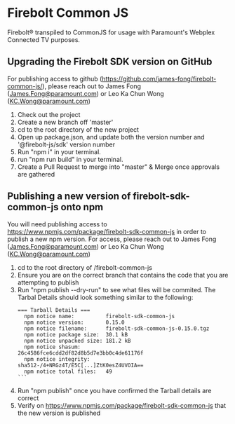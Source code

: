 # Firebolt Common JS

Firebolt® transpiled to CommonJS for usage with Paramount's Webplex Connected TV purposes.

## Upgrading the Firebolt SDK version on GitHub
For publishing access to github (https://github.com/james-fong/firebolt-common-js/), please reach out to James Fong (James.Fong@paramount.com) or Leo Ka Chun Wong (KC.Wong@paramount.com)

1. Check out the project
2. Create a new branch off 'master'
3. cd to the root directory of the new project
4. Open up package.json, and update both the version number and '@firebolt-js/sdk' version number
5. Run "npm i" in your terminal. 
6. run "npm run build" in your terminal.
7. Create a Pull Request to merge into "master" & Merge once approvals are gathered

## Publishing a new version of firebolt-sdk-common-js onto npm
You will need publishing access to https://www.npmjs.com/package/firebolt-sdk-common-js in order to publish a new npm version. For access, please reach out to  James Fong (James.Fong@paramount.com) or Leo Ka Chun Wong (KC.Wong@paramount.com)

1. cd to the root directory of /firebolt-common-js
2. Ensure you are on the correct branch that contains the code that you are attempting to publish
3. Run "npm publish --dry-run" to see what files will be commited. The Tarbal Details should look something similar to the following:
     ````
     === Tarball Details ===
       npm notice name:          firebolt-sdk-common-js                  
       npm notice version:       0.15.0                                  
       npm notice filename:      firebolt-sdk-common-js-0.15.0.tgz       
       npm notice package size:  30.1 kB                                 
       npm notice unpacked size: 181.2 kB                                
       npm notice shasum:        26c4586fce6cdd2df82d8b5d7e3bb0c4de61176f
       npm notice integrity:     sha512-/4+NRGz4T/E5C[...]ZtK0esZ4UVOIA==
       npm notice total files:   49
     ```
4. Run "npm publish" once you have confirmed the Tarball details are correct
5. Verify on https://www.npmjs.com/package/firebolt-sdk-common-js that the new version is published
